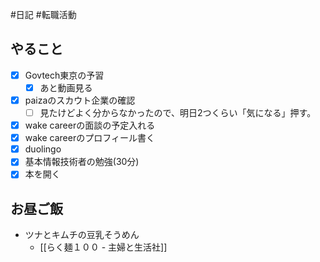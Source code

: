 #日記 #転職活動 

## やること
- [x] Govtech東京の予習
	- [x] あと動画見る
- [x] paizaのスカウト企業の確認
	- [ ] 見たけどよく分からなかったので、明日2つくらい「気になる」押す。
- [x] wake careerの面談の予定入れる
- [x] wake careerのプロフィール書く
- [x] duolingo
- [x] 基本情報技術者の勉強(30分)
- [x] 本を開く

## お昼ご飯
- ツナとキムチの豆乳そうめん
	- [[らく麺１００ - 主婦と生活社]]


